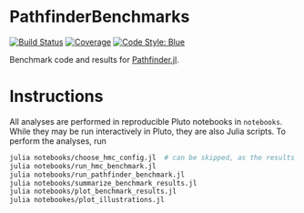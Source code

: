 # PathfinderBenchmarks

[![Build Status](https://github.com/mlcolab/PathfinderBenchmarks.jl/workflows/CI/badge.svg)](https://github.com/mlcolab/PathfinderBenchmarks.jl/actions)
[![Coverage](https://codecov.io/gh/mlcolab/PathfinderBenchmarks.jl/branch/main/graph/badge.svg)](https://codecov.io/gh/mlcolab/PathfinderBenchmarks.jl)
[![Code Style: Blue](https://img.shields.io/badge/code%20style-blue-4495d1.svg)](https://github.com/invenia/BlueStyle)

Benchmark code and results for [Pathfinder.jl](https://github.com/mlcolab/Pathfinder.jl).

# Instructions

All analyses are performed in reproducible Pluto notebooks in `notebooks`.
While they may be run interactively in Pluto, they are also Julia scripts.
To perform the analyses, run

```bash
julia notebooks/choose_hmc_config.jl  # can be skipped, as the results are committed
julia notebooks/run_hmc_benchmark.jl
julia notebooks/run_pathfinder_benchmark.jl
julia notebooks/summarize_benchmark_results.jl
julia notebooks/plot_benchmark_results.jl
julia notebookes/plot_illustrations.jl
```
